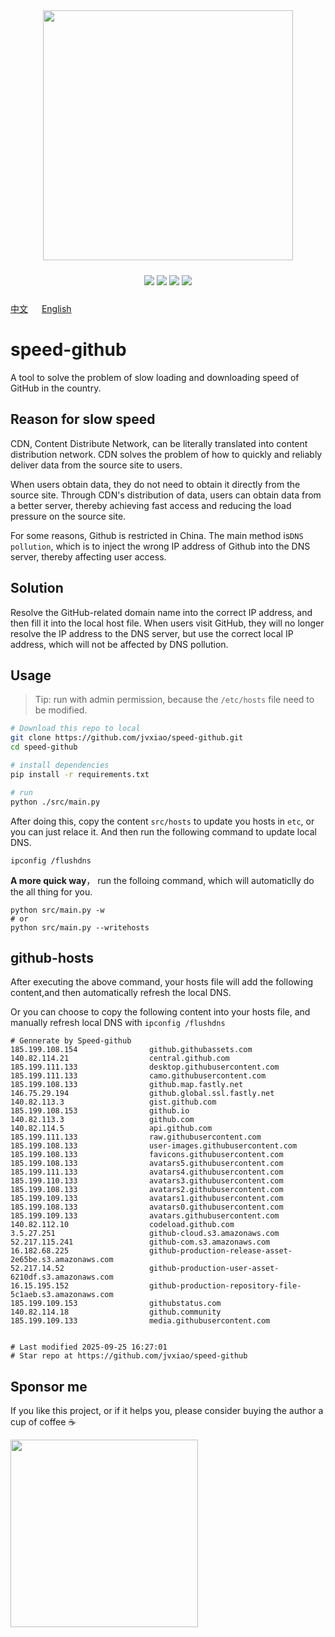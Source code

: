 


<!-- </img> -->
<div align="center"> <img src="./img/logo.jpg" width="400px"></div>

<p align="center" style="padding:10px 6px">
  <img src="https://img.shields.io/badge/Windows-10-2376bc?style=plastic&logo=microsoft&logoColor=ffffff" />
   <img src="https://img.shields.io/badge/Python-3.11-2376bc?style=plastic&logo=microsoft&logoColor=ffffff" />
  <img src="https://img.shields.io/github/issues/jvxiao/speed-github.svg?color=F48D73" />
  <img src="https://img.shields.io/github/license/jvxiao/speed-github.svg?logo=github"
</p>

[中文](./README-Cn.md) &emsp; [English](./README.md)

# speed-github

A tool to solve the problem of slow loading and downloading speed of GitHub in the country.

## Reason for slow speed

CDN, Content Distribute Network, can be literally translated into content distribution network. CDN solves the problem of how to quickly and reliably deliver data from the source site to users.

When users obtain data, they do not need to obtain it directly from the source site. Through CDN's distribution of data, users can obtain data from a better server, thereby achieving fast access and reducing the load pressure on the source site.

For some reasons, Github is restricted in China. The main method is`DNS pollution`, which is to inject the wrong IP address of Github into the DNS server, thereby affecting user access.

## Solution

Resolve the GitHub-related domain name into the correct IP address, and then fill it into the local host file. When users visit GitHub, they will no longer resolve the IP address to the DNS server, but use the correct local IP address, which will not be affected by DNS pollution.

## Usage
>Tip: run with admin permission, because the `/etc/hosts` file need to be modified.

``` bash
# Download this repo to local
git clone https://github.com/jvxiao/speed-github.git
cd speed-github

# install dependencies
pip install -r requirements.txt

# run
python ./src/main.py
```

After doing this, copy the content `src/hosts` to update you hosts in `etc`, or you can just relace it. And then run the following command to update local DNS.
```
ipconfig /flushdns
```

**A more quick way**， run the folloing command, which will automaticlly do the all thing for you.

```
python src/main.py -w
# or 
python src/main.py --writehosts
```
## github-hosts

After executing the above command, your hosts file will add the following content,and then automatically refresh the local DNS.

Or you can choose to copy the following content into your hosts file, and manually refresh local DNS with  `ipconfig /flushdns`

```
# Gennerate by Speed-github
185.199.108.154                github.githubassets.com
140.82.114.21                  central.github.com
185.199.111.133                desktop.githubusercontent.com
185.199.111.133                camo.githubusercontent.com
185.199.108.133                github.map.fastly.net
146.75.29.194                  github.global.ssl.fastly.net
140.82.113.3                   gist.github.com
185.199.108.153                github.io
140.82.113.3                   github.com
140.82.114.5                   api.github.com
185.199.111.133                raw.githubusercontent.com
185.199.108.133                user-images.githubusercontent.com
185.199.108.133                favicons.githubusercontent.com
185.199.108.133                avatars5.githubusercontent.com
185.199.111.133                avatars4.githubusercontent.com
185.199.110.133                avatars3.githubusercontent.com
185.199.108.133                avatars2.githubusercontent.com
185.199.109.133                avatars1.githubusercontent.com
185.199.108.133                avatars0.githubusercontent.com
185.199.109.133                avatars.githubusercontent.com
140.82.112.10                  codeload.github.com
3.5.27.251                     github-cloud.s3.amazonaws.com
52.217.115.241                 github-com.s3.amazonaws.com
16.182.68.225                  github-production-release-asset-2e65be.s3.amazonaws.com
52.217.14.52                   github-production-user-asset-6210df.s3.amazonaws.com
16.15.195.152                  github-production-repository-file-5c1aeb.s3.amazonaws.com
185.199.109.153                githubstatus.com
140.82.114.18                  github.community
185.199.109.133                media.githubusercontent.com


# Last modified 2025-09-25 16:27:01
# Star repo at https://github.com/jvxiao/speed-github
```

## Sponsor me

If you like this project, or if it helps you, please consider buying the author a cup of coffee :coffee:

<img src="https://image.baidu.com/search/down?url=http://tvax2.sinaimg.cn/mw690/0071fJItgy1i1vlvailptj30ih0h80wf.jpg" style="width:300px">
